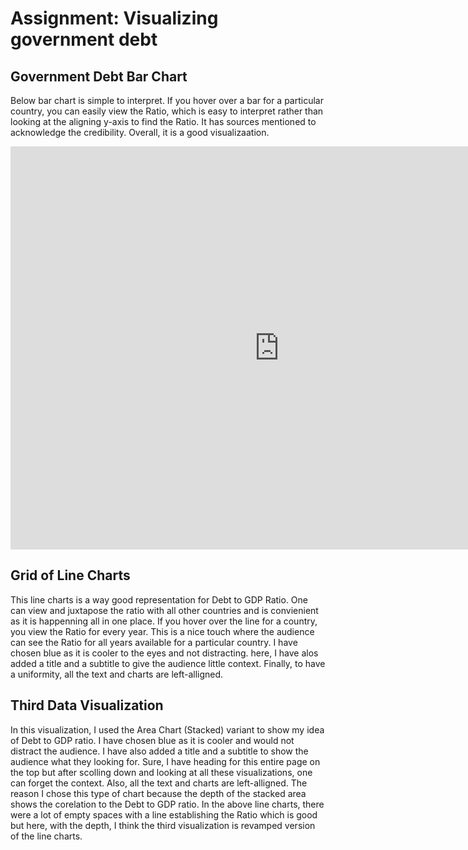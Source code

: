 # Assignment: Visualizing government debt  
## Government Debt Bar Chart

Below bar chart is simple to interpret. If you hover over a bar for a particular country, you can easily view the Ratio, which is easy to interpret rather than looking at the aligning y-axis to find the Ratio. It has sources mentioned to acknowledge the credibility. Overall, it is a good visualizaation.

<iframe src="https://data.oecd.org/chart/6vu4" width="860" height="645" style="border: 0" mozallowfullscreen="true" webkitallowfullscreen="true" allowfullscreen="true">OECD Chart: General government debt, Total, % of GDP, Annual, 2020</iframe> 

## Grid of Line Charts

This line charts is a way good representation for Debt to GDP Ratio. One can view and juxtapose the ratio with all other countries and is convienient as it is happenning all in one place. If you hover over the line for a country, you view the Ratio for every year. This is a nice touch where the audience can see the Ratio for all years available for a particular country.  I have chosen blue as it is cooler to the eyes and not distracting. here, I have alos added a title and a subtitle to give the audience little context. Finally, to have a uniformity, all the text and charts are left-alligned.

<div class="flourish-embed flourish-chart" data-src="visualisation/7692486"><script src="https://public.flourish.studio/resources/embed.js"></script></div>

## Third Data Visualization

In this visualization, I used the Area Chart (Stacked) variant to show my idea of Debt to GDP ratio. I have chosen blue as it is cooler and would not distract the audience. I have also added a title and a subtitle to show the audience what they looking for. Sure, I have heading for this entire page on the top but after scolling down and looking at all these visualizations, one can forget the context. Also, all the text and charts are left-alligned. The reason I chose this type of chart because the depth of the stacked area shows the corelation to the Debt to GDP ratio. In the above line charts, there were a lot of empty spaces with a line establishing the Ratio which is good but here, with the depth, I think the third visualization is revamped version of the line charts.

<div class="flourish-embed flourish-chart" data-src="visualisation/7692813"><script src="https://public.flourish.studio/resources/embed.js"></script></div>
